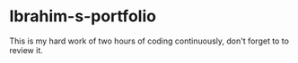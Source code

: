 # Ibrahim-s-portfolio
This is my hard work of two hours of coding continuously, don't forget to to review it.
